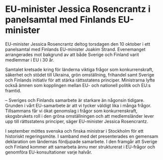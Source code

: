 # EU-minister Jessica Rosencrantz i panelsamtal med Finlands EU-minister

EU\-minister Jessica Rosencrantz deltog torsdagen den 10 oktober i ett panelsamtal med Finlands EU\-minister Joakim Strand. Evenemanget arrangerades mot bakgrund av att både Sverige och Finland varit medlemmar i EU i 30 år.


Samtalet kretsade kring för länderna viktiga frågor som konkurrenskraft, säkerhet och stödet till Ukraina, grön omställning, frihandel samt Sverige och Finlands initiativ för att stärka rättsstatens principer. Ministrarna lyfte också ämnen som kopplingen mellan EU\- och nationell politik och EU:s framtid.

– Sveriges och Finlands samarbete är starkare än någonsin tidigare. Grunden i vårt EU\-samarbete är att vi tycker väldigt lika i många frågor. Tillsammans får vi ökat genomslag i frågor som konkurrenskraft, skogsbrukets roll i den gröna omställningen och att medlemsländer lever upp till rättsstatens principer, säger EU\-minister Jessica Rosencrantz.

I september möttes svenska och finska ministrar i Stockholm för ett historiskt regeringsmöte. I samband med det presenterades en gemensam deklaration om ländernas fördjupade samarbete. I den framgår att Sverige och Finland kommer att samarbeta ännu mer strukturerat i EU\-frågor och genomföra EU\-konsultationer varje halvår.
